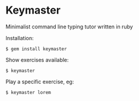 # Keymaster
Minimalist command line typing tutor written in ruby

Installation:

```
$ gem install keymaster
```

Show exercises available:

```
$ keymaster 
```

Play a specific exercise, eg:

```
$ keymaster lorem
```
